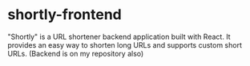 # shortly-frontend
"Shortly" is a URL shortener backend application built with React. It provides an easy way to shorten long URLs and supports custom short URLs. (Backend is on my repository also)

